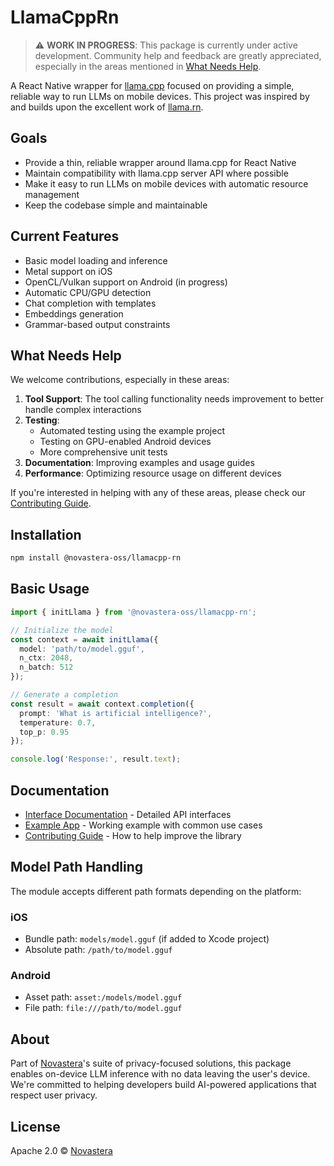 # LlamaCppRn

> ⚠️ **WORK IN PROGRESS**: This package is currently under active development. Community help and feedback are greatly appreciated, especially in the areas mentioned in [What Needs Help](#what-needs-help).

A React Native wrapper for [llama.cpp](https://github.com/ggml-org/llama.cpp) focused on providing a simple, reliable way to run LLMs on mobile devices. This project was inspired by and builds upon the excellent work of [llama.rn](https://github.com/mybigday/llama.rn).

## Goals

- Provide a thin, reliable wrapper around llama.cpp for React Native
- Maintain compatibility with llama.cpp server API where possible
- Make it easy to run LLMs on mobile devices with automatic resource management
- Keep the codebase simple and maintainable

## Current Features

- Basic model loading and inference
- Metal support on iOS
- OpenCL/Vulkan support on Android (in progress)
- Automatic CPU/GPU detection
- Chat completion with templates
- Embeddings generation
- Grammar-based output constraints

## What Needs Help

We welcome contributions, especially in these areas:

1. **Tool Support**: The tool calling functionality needs improvement to better handle complex interactions
2. **Testing**: 
   - Automated testing using the example project
   - Testing on GPU-enabled Android devices
   - More comprehensive unit tests
3. **Documentation**: Improving examples and usage guides
4. **Performance**: Optimizing resource usage on different devices

If you're interested in helping with any of these areas, please check our [Contributing Guide](./CONTRIBUTING.md).

## Installation

```sh
npm install @novastera-oss/llamacpp-rn
```

## Basic Usage

```typescript
import { initLlama } from '@novastera-oss/llamacpp-rn';

// Initialize the model
const context = await initLlama({
  model: 'path/to/model.gguf',
  n_ctx: 2048,
  n_batch: 512
});

// Generate a completion
const result = await context.completion({
  prompt: 'What is artificial intelligence?',
  temperature: 0.7,
  top_p: 0.95
});

console.log('Response:', result.text);
```

## Documentation

- [Interface Documentation](./INTERFACE.md) - Detailed API interfaces
- [Example App](./example/) - Working example with common use cases
- [Contributing Guide](./CONTRIBUTING.md) - How to help improve the library

## Model Path Handling

The module accepts different path formats depending on the platform:

### iOS
- Bundle path: `models/model.gguf` (if added to Xcode project)
- Absolute path: `/path/to/model.gguf`

### Android
- Asset path: `asset:/models/model.gguf`
- File path: `file:///path/to/model.gguf`

## About

Part of [Novastera](https://novastera.com)'s suite of privacy-focused solutions, this package enables on-device LLM inference with no data leaving the user's device. We're committed to helping developers build AI-powered applications that respect user privacy.

## License

Apache 2.0 © [Novastera](https://novastera.com)
